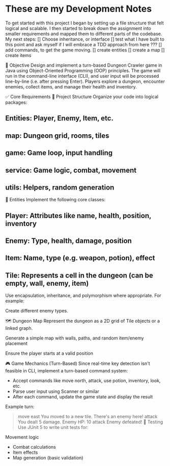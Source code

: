 # These are my Development Notes
To get started with this project I began by setting up a file structure that felt logical and scalable.
I then started to break down the assignment into smaller requirements and mapped them to 
different parts of the codebase. 
My next steps:
[] Choose inheritance, or interface
[] test what I have built to this point and ask myself if I will embrace a TDD approach from here ??? 
[] add commands, to get the game moving. 
[] create entities 
[] create a map
[] create items


🧠 Objective
Design and implement a turn-based Dungeon Crawler game in Java using Object-Oriented Programming (OOP) principles. The game will run in the command-line interface (CLI), and user input will be processed line-by-line (i.e. after pressing Enter). Players explore a dungeon, encounter enemies, collect items, and manage their health and inventory.

✅ Core Requirements
📁 Project Structure
Organize your code into logical packages:

## Entities: Player, Enemy, Item, etc.

## map: Dungeon grid, rooms, tiles

## game: Game loop, input handling

## service: Game logic, combat, movement

## utils: Helpers, random generation

🧍 Entities
Implement the following core classes:

## Player: Attributes like name, health, position, inventory

## Enemy: Type, health, damage, position

## Item: Name, type (e.g. weapon, potion), effect

## Tile: Represents a cell in the dungeon (can be empty, wall, enemy, item)

Use encapsulation, inheritance, and polymorphism where appropriate. For example:

Create different enemy types.

🗺️ Dungeon Map
Represent the dungeon as a 2D grid of Tile objects or a linked graph.

Generate a simple map with walls, paths, and random item/enemy placement

Ensure the player starts at a valid position

🎮 Game Mechanics (Turn-Based)
Since real-time key detection isn't feasible in CLI, 
implement a turn-based command system:
* Accept commands like move north, attack, use potion, inventory, look, etc. 
* Parse user input using Scanner or similar 
* After each command, update the game state and display the result

Example turn:

> move east
You moved to a new tile. There's an enemy here!
> attack
You dealt 5 damage. Enemy HP: 10
> attack
Enemy defeated!
🧪 Testing
Use JUnit 5 to write unit tests for:

Movement logic
* Combat calculations
* Item effects 
* Map generation (basic validation)
